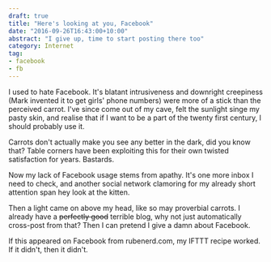```yaml
---
draft: true
title: "Here's looking at you, Facebook"
date: "2016-09-26T16:43:00+10:00"
abstract: "I give up, time to start posting there too"
category: Internet
tag:
- facebook
- fb
---
```

I used to hate Facebook. It's blatant intrusiveness and downright creepiness (Mark invented it to get girls' phone numbers) were more of a stick than the perceived carrot. I've since come out of my cave, felt the sunlight singe my pasty skin, and realise that if I want to be a part of the twenty first century, I should probably use it.

Carrots don't actually make you see any better in the dark, did you know that? Table corners have been exploiting this for their own twisted satisfaction for years. Bastards.

Now my lack of Facebook usage stems from apathy. It's one more inbox I need to check, and another social network clamoring for my already short attention span hey look at the kitten.

Then a light came on above my head, like so may proverbial carrots. I already have a <del>perfectly good</del> terrible blog, why not just automatically cross-post from that? Then I can pretend I give a damn about Facebook.

If this appeared on Facebook from rubenerd.com, my IFTTT recipe worked. If it didn't, then it didn't.


